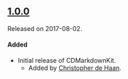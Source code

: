 ## [1.0.0](https://github.com/chrisdhaan/CDMarkdownKit/releases/tag/1.0.0)
Released on 2017-08-02.

#### Added
- Initial release of CDMarkdownKit.
  - Added by [Christopher de Haan](https://github.com/chrisdhaan).
